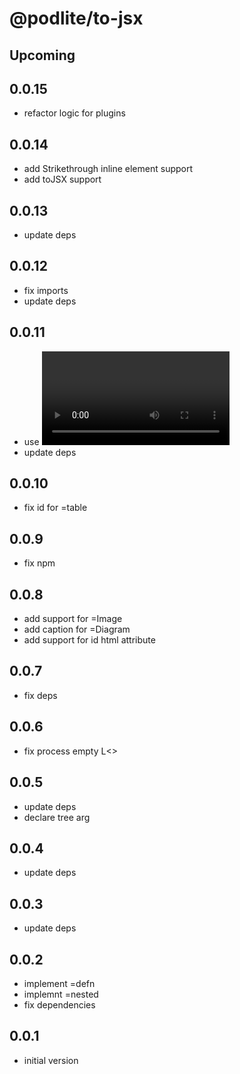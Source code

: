 # @podlite/to-jsx

## Upcoming
## 0.0.15
- refactor logic for plugins
## 0.0.14
- add Strikethrough inline element support
- add toJSX support
## 0.0.13
- update deps
## 0.0.12
- fix imports
- update deps
## 0.0.11
- use <video> tags for mov/mp4 media
- update deps
## 0.0.10
- fix id for =table
## 0.0.9
- fix npm
## 0.0.8
- add support for =Image
- add caption for =Diagram
- add support for id html attribute
## 0.0.7
- fix deps
## 0.0.6
- fix process empty L<>

## 0.0.5
- update deps
- declare tree arg
## 0.0.4
- update deps
## 0.0.3
- update deps

## 0.0.2
- implement =defn
- implemnt =nested
- fix dependencies

## 0.0.1
- initial version

